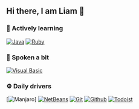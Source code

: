 ## Hi there, I am Liam 👋


### 🔹 Actively learning

[![Java](https://img.shields.io/badge/java-black?style=for-the-badge&logo=java)](https://www.java.com/)
[![Ruby](https://img.shields.io/badge/ruby-black?style=for-the-badge&logo=ruby)](https://www.ruby-lang.org/)

### 🔸 Spoken a bit

[![Visual Basic](https://img.shields.io/badge/VB-black?style=for-the-badge&logo=visualstudio)](https://visualstudio.microsoft.com/es/)



### ⚙️ Daily drivers

[![Manjaro](https://img.shields.io/badge/windows-black?style=flat-square&logo=windows)]
[![NetBeans](https://img.shields.io/badge/netbeans-black?style=flat-square&logo=netbeans)](https://netbeans.apache.org/download/index.html)
[![Git](https://img.shields.io/badge/git-black?style=flat-square&logo=git)](https://git-scm.com/)
[![Github](https://img.shields.io/badge/github-black?style=flat-square&logo=github)](https://github.com/)
[![Todoist](https://img.shields.io/badge/spotify-black?style=flat-square&logo=spotify)](https://www.spotify.com/)
